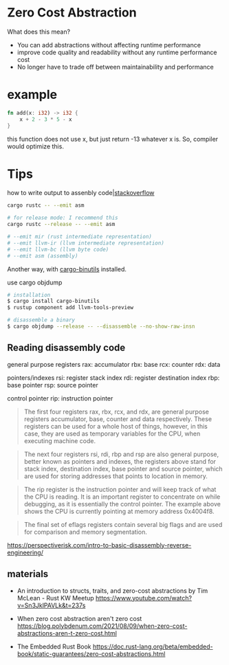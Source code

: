# Zero Cost Abstraction

What does this mean?
- You can add abstractions without affecting runtime performance
- improve code quality and readability without any runtime performance cost
- No longer have to trade off between maintainability and performance

# example

```rust
fn add(x: i32) -> i32 {
    x + 2 - 3 * 5 - x
}
```

this function does not use x, but just return -13 whatever x is.
So, compiler would optimize this.

# Tips

how to write output to assenbly code|[stackoverflow](https://stackoverflow.com/questions/39219961/how-to-get-assembly-output-from-building-with-cargo)

```bash
cargo rustc -- --emit asm

# for release mode: I recommend this
cargo rustc --release -- --emit asm

# --emit mir (rust intermediate representation)
# --emit llvm-ir (llvm intermediate representation)
# --emit llvm-bc (llvm byte code)
# --emit asm (assembly)
```


Another way, with [cargo-binutils](https://github.com/rust-embedded/cargo-binutils) installed.

use cargo objdump
```bash
# installation
$ cargo install cargo-binutils
$ rustup component add llvm-tools-preview

# disassemble a binary
$ cargo objdump --release -- --disassemble --no-show-raw-insn
```

## Reading disassembly code
general purpose registers
rax: accumulator
rbx: base
rcx: counter
rdx: data

pointers/indexes
rsi: register stack index
rdi: register destination index
rbp: base pointer
rsp: source pointer

control pointer
rip: instruction pointer

>The first four registers rax, rbx, rcx, and rdx, are general purpose registers accumulator, base, counter and data respectively. These registers can be used for a whole host of things, however, in this case, they are used as temporary variables for the CPU, when executing machine code.

>The next four registers rsi, rdi, rbp and rsp are also general purpose, better known as pointers and indexes, the registers above stand for stack index, destination index, base pointer and source pointer, which are used for storing addresses that points to location in memory.

>The rip register is the instruction pointer and will keep track of what the CPU is reading. It is an important register to concentrate on while debugging, as it is essentially the control pointer. The example above shows the CPU is currently pointing at memory address 0x4004f8.

>The final set of eflags registers contain several big flags and are used for comparison and memory segmentation.

https://perspectiverisk.com/intro-to-basic-disassembly-reverse-engineering/

## materials
* An introduction to structs, traits, and zero-cost abstractions by Tim McLean - Rust KW Meetup
https://www.youtube.com/watch?v=Sn3JklPAVLk&t=237s

* When zero cost abstraction aren't zero cost
https://blog.polybdenum.com/2021/08/09/when-zero-cost-abstractions-aren-t-zero-cost.html

* The Embedded Rust Book
https://doc.rust-lang.org/beta/embedded-book/static-guarantees/zero-cost-abstractions.html

